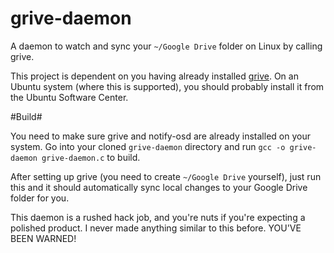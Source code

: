 grive-daemon
============

A daemon to watch and sync your `~/Google Drive` folder on Linux by calling grive.

This project is dependent on you having already installed [grive][1]. On an Ubuntu system (where this is supported), you should probably install it from the Ubuntu Software Center.

#Build#

You need to make sure grive and notify-osd are already installed on your system. Go into your cloned `grive-daemon` directory and run `gcc -o grive-daemon grive-daemon.c` to build.

After setting up grive (you need to create `~/Google Drive` yourself), just run this and it should automatically sync local changes to your Google Drive folder for you.

This daemon is a rushed hack job, and you're nuts if you're expecting a polished product. I never made anything similar to this before. YOU'VE BEEN WARNED!

[1]: https://github.com/Grive/grive